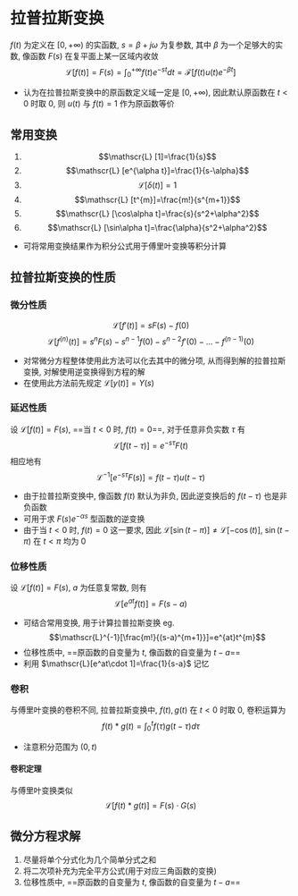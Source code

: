 # 拉普拉斯变换
$f(t)$ 为定义在 $[0,+\infty)$ 的实函数, $s=\beta+j\omega$ 为复参数, 其中 $\beta$ 为一个足够大的实数, 像函数 $F(s)$ 在复平面上某一区域内收敛
$$\mathscr{L}[f(t)]=F(s)=\int_{0}^{+\infty}f(t)e^{-st}dt=\mathscr{F}[f(t)u(t)e^{-\beta t}]$$
* 认为在拉普拉斯变换中的原函数定义域一定是 $[0,+\infty)$, 因此默认原函数在 $t<0$ 时取 $0$, 则 $u(t)$ 与 $f(t)=1$ 作为原函数等价
## 常用变换
1. $$\mathscr{L} [1]=\frac{1}{s}$$
2. $$\mathscr{L} [e^{\alpha t}]=\frac{1}{s-\alpha}$$
3. $$\mathscr{L} [\delta(t)]=1$$
4. $$\mathscr{L} [t^{m}]=\frac{m!}{s^{m+1}}$$
5. $$\mathscr{L} [\cos\alpha t]=\frac{s}{s^2+\alpha^2}$$
6. $$\mathscr{L} [\sin\alpha t]=\frac{\alpha}{s^2+\alpha^2}$$
* 可将常用变换结果作为积分公式用于傅里叶变换等积分计算
## 拉普拉斯变换的性质
### 微分性质
$$\mathscr{L}[f'(t)]=sF(s)-f(0)$$
$$\mathscr{L}[f^{(n)}(t)]=s^{n}F(s)-s^{n-1}f(0)-s^{n-2}f'(0)-...-f^{(n-1)}(0)$$
* 对常微分方程整体使用此方法可以化去其中的微分项, 从而得到解的拉普拉斯变换, 对解使用逆变换得到方程的解
* 在使用此方法前先规定 $\mathscr{L}[y(t)]=Y(s)$
### 延迟性质
设 $\mathscr{L}[f(t)]=F(s)$, ==当 $t<0$ 时, $f(t)=0$==, 对于任意非负实数 $\tau$ 有 
$$\mathscr{L}[f(t-\tau)]=e^{-s\tau}F(t)$$
相应地有 
$$\mathscr{L}^{-1}[e^{-s\tau}F(s)]=f(t-\tau)u(t-\tau)$$

* 由于拉普拉斯变换中, 像函数 $f(t)$ 默认为非负, 因此逆变换后的 $f(t-\tau)$ 也是非负函数
* 可用于求 $F(s)e^{-\alpha s}$ 型函数的逆变换
* 由于当 $t<0$ 时, $f(t)=0$ 这一要求, 因此 $\mathscr{L}[\sin(t-\pi)]\neq \mathscr{L}[-\cos(t)]$, $\sin(t-\pi)$ 在 $t<\pi$ 均为 $0$
### 位移性质
设 $\mathscr{L}[f(t)]=F(s)$, $a$ 为任意复常数, 则有 
$$\mathscr{L}[e^{at}f(t)]=F(s-a)$$
* 可结合常用变换, 用于计算拉普拉斯变换 eg. 
$$\mathscr{L}^{-1}[\frac{m!}{(s-a)^{m+1}}]=e^{at}t^{m}$$
* 位移性质中, ==原函数的自变量为 $t$, 像函数的自变量为 $t-a$==
* 利用 $\mathscr{L}[e^at\cdot 1]=\frac{1}{s-a}$ 记忆
### 卷积
与傅里叶变换的卷积不同, 拉普拉斯变换中, $f(t),g(t)$ 在 $t<0$ 时取 0, 卷积运算为
$$f(t)*g(t)=\int_{0}^{t}f(\tau)g(t-\tau)d\tau$$
* 注意积分范围为 $(0,t)$
#### 卷积定理
与傅里叶变换类似 
$$\mathscr{L}[f(t)*g(t)]=F(s)\cdot G(s)$$
## 微分方程求解
1. 尽量将单个分式化为几个简单分式之和
2. 将二次项补充为完全平方公式(用于对应三角函数的变换)
3. 位移性质中, ==原函数的自变量为 $t$, 像函数的自变量为 $t-a$==

